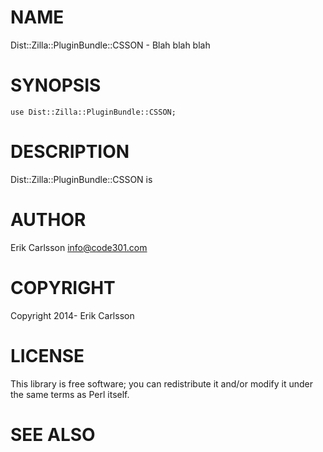 # NAME

Dist::Zilla::PluginBundle::CSSON - Blah blah blah

# SYNOPSIS

    use Dist::Zilla::PluginBundle::CSSON;

# DESCRIPTION

Dist::Zilla::PluginBundle::CSSON is

# AUTHOR

Erik Carlsson <info@code301.com>

# COPYRIGHT

Copyright 2014- Erik Carlsson

# LICENSE

This library is free software; you can redistribute it and/or modify
it under the same terms as Perl itself.

# SEE ALSO

